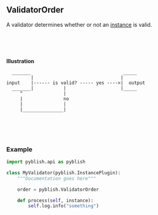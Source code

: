 ## ValidatorOrder

A validator determines whether or not an [instance](pages/instance.md) is valid.

<br>
<br>
<br>

**Illustration**

```
  _______                                  _____
         |                                |
input    |------ is valid? ----- yes ---->|  output
  _______|           |                    |_____
     ^               |
     |               no
     |               |
     |_______________|
```

<br>
<br>
<br>

### Example

```python
import pyblish.api as pyblish

class MyValidator(pyblish.InstancePlugin):
    """Documentation goes here"""

    order = pyblish.ValidatorOrder

    def process(self, instance):
        self.log.info("something")
```